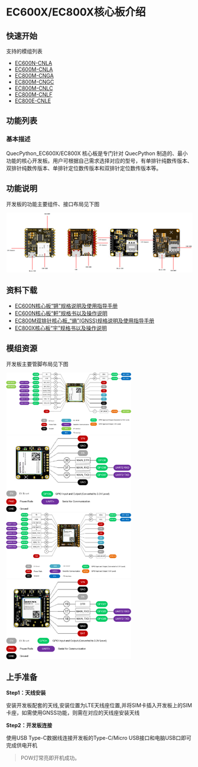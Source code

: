 # EC600X/EC800X核心板介绍

## 快速开始

支持的模组列表

- [EC600N-CNLA](https://python.quectel.com/products/ec600n-cn)
- [EC600M-CNLA](https://python.quectel.com/products/ec600m-cn)
- [EC800M-CNGA](https://python.quectel.com/products/ec800m-cn)
- [EC800M-CNGC](https://python.quectel.com/products/ec800m-cn)
- [EC800M-CNLC](https://python.quectel.com/products/ec800m-cn)
- [EC800M-CNLF](https://python.quectel.com/products/ec800m-cn)
- [EC800E-CNLE](https://python.quectel.com/products/ec800e-cn)

## 功能列表

### 基本描述

QuecPython_EC600X/EC800X 核心板是专门针对 QuecPython 制造的、最小功能的核心开发板。用户可根据自己需求选择对应的型号，有单排针纯数传版本、双排针纯数传版本、单排针定位数传版本和双排针定位数传版本等。

## 功能说明

开发板的功能主要组件、接口布局见下图

<img src="media\核心板-产品功能.png"  />

## **资料下载**

- [EC600N核心板“锵”规格说明及使用指导手册](https://images.quectel.com/python/2023/05/EC600N%E6%A0%B8%E5%BF%83%E6%9D%BF%E9%94%B5%E8%A7%84%E6%A0%BC%E8%AF%B4%E6%98%8E%E5%8F%8A%E4%BD%BF%E7%94%A8%E6%8C%87%E5%AF%BC%E6%89%8B%E5%86%8C_V1.4.pdf)
- [EC600N核心板“軒”规格书以及操作说明](https://images.quectel.com/python/2023/05/EC600N%E6%A0%B8%E5%BF%83%E6%9D%BF%E8%BB%92%E8%A7%84%E6%A0%BC%E4%B9%A6%E4%BB%A5%E5%8F%8A%E6%93%8D%E4%BD%9C%E8%AF%B4%E6%98%8EV1.2.pdf)
- [EC800M双排针核心板_“熵”(GNSS)规格说明及使用指导手册](https://images.quectel.com/python/2023/05/EC800M%E5%8F%8C%E6%8E%92%E9%92%88%E6%A0%B8%E5%BF%83%E6%9D%BF_%E7%86%B5GNSS%E8%A7%84%E6%A0%BC%E8%AF%B4%E6%98%8E%E5%8F%8A%E4%BD%BF%E7%94%A8%E6%8C%87%E5%AF%BC%E6%89%8B%E5%86%8C_V1.41.pdf)
- [EC800X核心板“宇”规格书以及操作说明](https://images.quectel.com/python/2023/05/EC800X%E6%A0%B8%E5%BF%83%E6%9D%BF%E5%AE%87%E8%A7%84%E6%A0%BC%E4%B9%A6%E4%BB%A5%E5%8F%8A%E6%93%8D%E4%BD%9C%E8%AF%B4%E6%98%8EV1.2.pdf)

## 模组资源

开发板主要管脚布局见下图

<img src="media\核心板-锵.png" style="zoom: 33%;" />

<img src="media\核心板-轩.png" style="zoom: 33%;" />

<img src="media\核心板-熵.png" style="zoom: 33%;" />

<img src="media\核心板-宇.png" style="zoom:33%;" />





## 上手准备

**Step1：天线安装**

安装开发板配套的天线,安装位置为LTE天线座位置,并将SIM卡插入开发板上的SIM卡座，如需使用GNSS功能，则需在对应的天线座安装天线

**Step2：开发板连接**

使用USB Type-C数据线连接开发板的Type-C/Micro USB接口和电脑USB口即可完成供电开机

> POW灯常亮即开机成功。